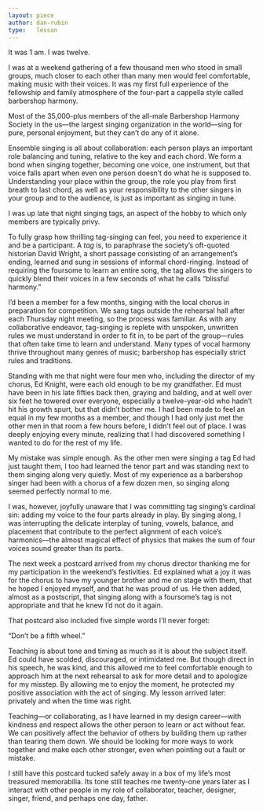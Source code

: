 ```yaml
---
layout: piece
author: dan-rubin
type:   lesson
---
```


It was 1 am. I was twelve.

I was at a weekend gathering of a few thousand men who stood in small groups, much closer to each other than many men would feel comfortable, making music with their voices. It was my first full experience of the fellowship and family atmosphere of the four-part a cappella style called barbershop harmony.

Most of the 35,000-plus members of the all-male Barbershop Harmony Society in the us—the largest singing organization in the world—sing for pure, personal enjoyment, but they can’t do any of it alone.

Ensemble singing is all about collaboration: each person plays an important role balancing and tuning, relative to the key and each chord. We form a bond when singing together, becoming one voice, one instrument, but that voice falls apart when even one person doesn’t do what he is supposed to. Understanding your place within the group, the role you play from first breath to last chord, as well as your responsibility to the other singers in your group and to the audience, is just as important as singing in tune.

I was up late that night singing tags, an aspect of the hobby to which only members are typically privy.

To fully grasp how thrilling tag-singing can feel, you need to experience it and be a participant. A *tag* is, to paraphrase the society’s oft-quoted historian David Wright, a short passage consisting of an arrangement’s ending, learned and sung in sessions of informal chord-ringing. Instead of requiring the foursome to learn an entire song, the tag allows the singers to quickly blend their voices in a few seconds of what he calls “blissful harmony.”

I’d been a member for a few months, singing with the local chorus in preparation for competition. We sang tags outside the rehearsal hall after each Thursday night meeting, so the process was familiar. As with any collaborative endeavor, tag-singing is replete with unspoken, unwritten rules we must understand in order to fit in, to be part of the group—rules that often take time to learn and understand. Many types of vocal harmony thrive throughout many genres of music; barbershop has especially strict rules and traditions.

Standing with me that night were four men who, including the director of my chorus, Ed Knight, were each old enough to be my grandfather. Ed must have been in his late fifties back then, graying and balding, and at well over six feet he towered over everyone, especially a twelve-year-old who hadn’t hit his growth spurt, but that didn’t bother me. I had been made to feel an equal in my few months as a member, and though I had only just met the other men in that room a few hours before, I didn’t feel out of place. I was deeply enjoying every minute, realizing that I had discovered something I wanted to do for the rest of my life.

My mistake was simple enough. As the other men were singing a tag Ed had just taught them, I too had learned the tenor part and was standing next to them singing along very quietly. Most of my experience as a barbershop singer had been with a chorus of a few dozen men, so singing along seemed perfectly normal to me.

I was, however, joyfully unaware that I was committing tag singing’s cardinal sin: adding my voice to the four parts already in play. By singing along, I was interrupting the delicate interplay of tuning, vowels, balance, and placement that contribute to the perfect alignment of each voice’s harmonics—the almost magical effect of physics that makes the sum of four voices sound greater than its parts.

The next week a postcard arrived from my chorus director thanking me for my participation in the weekend’s festivities. Ed explained what a joy it was for the chorus to have my younger brother and me on stage with them, that he hoped I enjoyed myself, and that he was proud of us. He then added, almost as a postscript, that singing along with a foursome’s tag is not appropriate and that he knew I’d not do it again.

That postcard also included five simple words I’ll never forget:

“Don’t be a fifth wheel.”

Teaching is about tone and timing as much as it is about the subject itself. Ed could have scolded, discouraged, or intimidated me. But though direct in his speech, he was kind, and this allowed me to feel comfortable enough to approach him at the next rehearsal to ask for more detail and to apologize for my misstep. By allowing me to enjoy the moment, he protected my positive association with the act of singing. My lesson arrived later: privately and when the time was right.

Teaching—or collaborating, as I have learned in my design career—with kindness and respect allows the other person to learn or act without fear. We can positively affect the behavior of others by building them up rather than tearing them down. We should be looking for more ways to work together and make each other stronger, even when pointing out a fault or mistake.

I still have this postcard tucked safely away in a box of my life’s most treasured memorabilia. Its tone still teaches me twenty-one years later as I interact with other people in my role of collaborator, teacher, designer, singer, friend, and perhaps one day, father.
